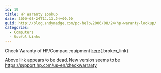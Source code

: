 ```yaml
---
id: 19
title: HP Waranty Lookup
date: 2006-08-24T11:13:54+00:00
guid: http://blog.andymadge.com/pc-help/2006/08/24/hp-waranty-lookup/
categories:
  - Computers
  - Useful Links
---
```

Check Waranty of HP/Compaq equipment [here](http://h20000.www2.hp.com/bizsupport/TechSupport/WarrantyLookup.jsp;jsessionid=Gt7NDGYdT9x2MhvKhVs4VWD3qQnXSb99fhSqhxh7x425Jj5TpJDy!-1037143092?locale=en_US&prodSeriesId=96306&prodTypeId=321957){.broken_link}

Above link appears to be dead.  New version seems to be <https://support.hp.com/us-en/checkwarranty>